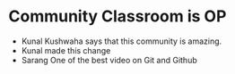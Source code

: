 # Community Classroom is OP

- Kunal Kushwaha says that this community is amazing.
- Kunal made this change
- Sarang One of the best video on Git and Github
